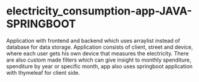 # electricity_consumption-app-JAVA-SPRINGBOOT
Application with frontend and backend which uses arraylist instead of database for data storage. Application consists of client, street and device, where each user gets his own device that measures the electricity. There are also custom made filters which can give insight to monthly spenditure, spenditure by year or specific month, app also uses springboot application with thymeleaf for client side.
